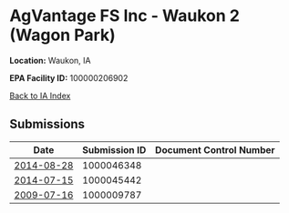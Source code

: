 # AgVantage FS Inc - Waukon 2 (Wagon Park)

**Location:** Waukon, IA

**EPA Facility ID:** 100000206902

[Back to IA Index](../../index.md)

## Submissions

| Date | Submission ID | Document Control Number |
|------|--------------|-------------------------|
| [2014-08-28](submissions/1000046348.md) | 1000046348 |  |
| [2014-07-15](submissions/1000045442.md) | 1000045442 |  |
| [2009-07-16](submissions/1000009787.md) | 1000009787 |  |
